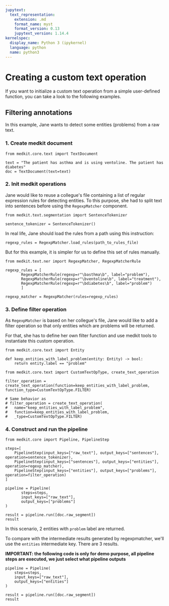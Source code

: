 ```yaml
---
jupytext:
  text_representation:
    extension: .md
    format_name: myst
    format_version: 0.13
    jupytext_version: 1.14.4
kernelspec:
  display_name: Python 3 (ipykernel)
  language: python
  name: python3
---
```


# Creating a custom text operation

If you want to initialize a custom text operation from a simple user-defined function, you can take a look to the following examples.

## Filtering annotations

In this example, Jane wants to detect some entities (problems) from a raw text.

### 1. Create medkit document

```{code-cell}
from medkit.core.text import TextDocument

text = "The patient has asthma and is using ventoline. The patient has diabetes"
doc = TextDocument(text=text)
```

### 2. Init medkit operations

Jane would like to reuse a collegue's file containing a list of regular expression rules for detecting entities.
To this purpose, she had to split text into sentences before using the `RegexpMatcher` component.

```{code-cell}
from medkit.text.segmentation import SentenceTokenizer

sentence_tokenizer = SentenceTokenizer()
```

In real life, Jane should load the rules from a path using this instruction:

```
regexp_rules = RegexpMatcher.load_rules(path_to_rules_file)
```
But for this example, it is simpler for us to define this set of rules manually.

```{code-cell}
from medkit.text.ner import RegexpMatcher, RegexpMatcherRule

regexp_rules = [
       RegexpMatcherRule(regexp=r"\basthma\b", label="problem"),
       RegexpMatcherRule(regexp=r"\bventoline\b", label="treatment"),
       RegexpMatcherRule(regexp=r"\bdiabetes\b", label="problem")
       ]
```

```{code-cell}
regexp_matcher = RegexpMatcher(rules=regexp_rules)
```

### 3. Define filter operation

As `RegexpMatcher` is based on her collegue's file, Jane would like to add a filter operation so that only entities which are problems will be returned.

For that, she has to define her own filter function and use medkit tools to instantiate this custom operation.

```{code-cell}
from medkit.core.text import Entity

def keep_entities_with_label_problem(entity: Entity) -> bool:
    return entity.label == "problem"

from medkit.core.text import CustomTextOpType, create_text_operation

filter_operation = create_text_operation(function=keep_entities_with_label_problem, function_type=CustomTextOpType.FILTER)

# Same behavior as 
# filter_operation = create_text_operation(
#   name="keep_entities_with_label_problem", 
#   function=keep_entities_with_label_problem, 
#   _type=CustomTextOpType.FILTER)
```

### 4. Construct and run the pipeline

```{code-cell}
from medkit.core import Pipeline, PipelineStep

steps=[
    PipelineStep(input_keys=["raw_text"], output_keys=["sentences"], operation=sentence_tokenizer),
    PipelineStep(input_keys=["sentences"], output_keys=["entities"], operation=regexp_matcher),
    PipelineStep(input_keys=["entities"], output_keys=["problems"], operation=filter_operation)
]

pipeline = Pipeline(
       steps=steps,
       input_keys=["raw_text"],
       output_keys=["problems"]
)

result = pipeline.run([doc.raw_segment])
result
```

In this scenario, 2 entities with `problem` label are returned.

To compare with the intermediate results generated by regexpmatcher, we'll use the `entities` intermediate key.
There are 3 results.

**IMPORTANT: the following code is only for demo purpose, all pipeline steps are executed, we just select what pipeline outputs**

```{code-cell}
pipeline = Pipeline(
    steps=steps,
    input_keys=["raw_text"],
    output_keys=["entities"]
)

result = pipeline.run([doc.raw_segment])
result
```
